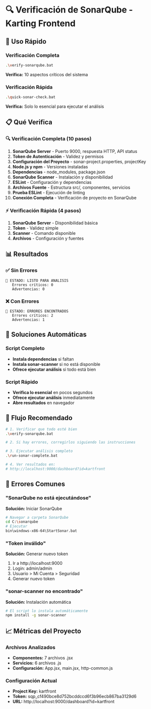 # 🔍 Verificación de SonarQube - Karting Frontend

## 🚀 Uso Rápido

### Verificación Completa
```bash
.\verify-sonarqube.bat
```
**Verifica:** 10 aspectos críticos del sistema

### Verificación Rápida
```bash
.\quick-sonar-check.bat
```
**Verifica:** Solo lo esencial para ejecutar el análisis

## 📋 Qué Verifica

### 🔍 Verificación Completa (10 pasos)
1. **SonarQube Server** - Puerto 9000, respuesta HTTP, API status
2. **Token de Autenticación** - Validez y permisos
3. **Configuración del Proyecto** - sonar-project.properties, projectKey
4. **Node.js y npm** - Versiones instaladas
5. **Dependencias** - node_modules, package.json
6. **SonarQube Scanner** - Instalación y disponibilidad
7. **ESLint** - Configuración y dependencias
8. **Archivos Fuente** - Estructura src/, componentes, servicios
9. **Prueba ESLint** - Ejecución de linting
10. **Conexión Completa** - Verificación de proyecto en SonarQube

### ⚡ Verificación Rápida (4 pasos)
1. **SonarQube Server** - Disponibilidad básica
2. **Token** - Validez simple
3. **Scanner** - Comando disponible
4. **Archivos** - Configuración y fuentes

## 📊 Resultados

### ✅ Sin Errores
```
🏁 ESTADO: LISTO PARA ANALISIS
   Errores críticos: 0
   Advertencias: 0
```

### ❌ Con Errores
```
🏁 ESTADO: ERRORES ENCONTRADOS
   Errores críticos: 2
   Advertencias: 1
```

## 🔧 Soluciones Automáticas

### Script Completo
- **Instala dependencias** si faltan
- **Instala sonar-scanner** si no está disponible
- **Ofrece ejecutar análisis** si todo está bien

### Script Rápido
- **Verifica lo esencial** en pocos segundos
- **Ofrece ejecutar análisis** inmediatamente
- **Abre resultados** en navegador

## 🎯 Flujo Recomendado

```bash
# 1. Verificar que todo esté bien
.\verify-sonarqube.bat

# 2. Si hay errores, corregirlos siguiendo las instrucciones

# 3. Ejecutar análisis completo
.\run-sonar-complete.bat

# 4. Ver resultados en:
# http://localhost:9000/dashboard?id=kartfront
```

## 🚨 Errores Comunes

### "SonarQube no está ejecutándose"
**Solución:** Iniciar SonarQube
```bash
# Navegar a carpeta SonarQube
cd C:\sonarqube
# Ejecutar
bin\windows-x86-64\StartSonar.bat
```

### "Token inválido"
**Solución:** Generar nuevo token
1. Ir a http://localhost:9000
2. Login: admin/admin
3. Usuario > Mi Cuenta > Seguridad
4. Generar nuevo token

### "sonar-scanner no encontrado"
**Solución:** Instalación automática
```bash
# El script lo instala automáticamente
npm install -g sonar-scanner
```

## 📈 Métricas del Proyecto

### Archivos Analizados
- **Componentes:** 7 archivos .jsx
- **Servicios:** 6 archivos .js
- **Configuración:** App.jsx, main.jsx, http-common.js

### Configuración Actual
- **Project Key:** kartfront
- **Token:** sqp_cf490bce8d752bcddccd6f3b96ecb867ba3129d6
- **URL:** http://localhost:9000/dashboard?id=kartfront
